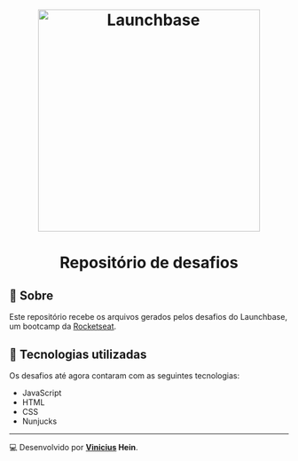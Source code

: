 <h1 align="center">
    <img alt="Launchbase" src="https://storage.googleapis.com/golden-wind/bootcamp-launchbase/logo.png" width="400px" />
</h1>

<h1 align="center">
    Repositório de desafios
</h1>


## 📘️ Sobre

Este repositório recebe os arquivos gerados pelos desafios do Launchbase, um bootcamp da [Rocketseat](https://rocketseat.com.br).

## 🚀️ Tecnologias utilizadas

Os desafios até agora contaram com as seguintes tecnologias:

- JavaScript
- HTML
- CSS
- Nunjucks

---

💻️ Desenvolvido por **[Vinicius](https://www.linkedin.com/in/vinicius-hein/) Hein**.